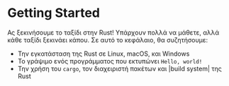 # Getting Started

Ας ξεκινήσουμε το ταξίδι στην Rust! Υπάρχουν πολλά να μάθετε, αλλά κάθε
ταξίδι ξεκινάει κάπου. Σε αυτό το κεφάλαιο, θα συζητήσουμε:

* Την εγκατάσταση της Rust σε Linux, macOS, και Windows
* Το γράψιμο ενός προγράμματος που εκτυπώνει `Hello, world!`
* Την χρήση του `cargo`, τον διαχειριστή πακέτων και |build system| της Rust

